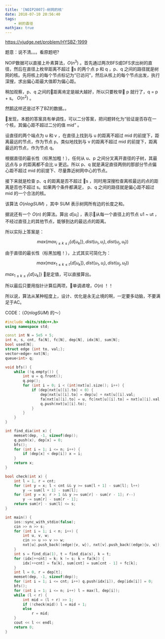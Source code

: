 ```yaml
---
title: '[NOIP2007]-树网的核'
date: 2018-07-10 20:56:40
tags: 
    - 树的直径
mathjax: true
---
```


https://vjudge.net/problem/HYSBZ-1999

题意：说不清。。。看原题吧?

NOIP数据可以直接上朴素算法，$O(n^3)$ 。首先通过两次BFS或DFS求出树的直径，然后在直径上枚举距离不超过 s 的两个点 p 和 q ，p、q 之间的路径就是树网的核。先将核上的每个节点标记为“已访问”，然后从核上的每个节点出发，执行深搜，求出偏心距最大值即为偏心距。

稍加观察，p、q 之间的距离肯定是越大越好，所以只要枚举 p 就行了，q = p + s。 $O(n^2)$ 。

然鹅这样还是过不了BZ的数据。。

发现，本题的答案具有单调性，可以二分答案，把问题转化为“验证是否存在一个核，其偏心距不超过二分的值 mid” 。

设直径的两个端点为 u 和 v ，在直径上找到与 u 的距离不超过 mid 的前提下，距离最远的节点，作为节点 p。类似地找到与 v 的距离不超过 mid 的前提下，距离最远的节点，作为节点 q。

根据直径的最长性（标黑加粗！），任何从 u、p 之间分叉离开直径的子树，其最远点与 p 的距离都不会比 u 更远。所以 p、q 就是满足直径两侧的那部分节点偏心距不超过 mid 的前提下、尽量靠近树网中心的节点。

接下来就是检查 p、q 的距离是否不超过 s ，同时用深搜检查离核最远的点的距离是否也不超过 s。如果两个条件都满足， p、q 之间的路径就是偏心距不超过 mid 的一个合法的核。

该算法 $O(n log SUM)$ ，其中 SUM 表示树网所有边的长度之和。

据说还有一个 $O(n)$ 的算法。算出 $d[u_i]$ ，表示从每一个直径上的节点 u1 ~ ut ，不经过直径上的其他节点，能够到达的最远点的距离。

所以实际上答案是：

$$max(max_{i \leq k \leq j}\{d[u_k]\}, dist(u_1, u_i), dist(u_j, u_t))$$

由于直径的最长性（标黑加粗！），上式其实可简化为：

$$max(max_{1 \leq k \leq t}\{d[u_k]\}, dist(u_1, u_i), dist(u_j, u_t))$$

$max_{1 \leq k \leq t}\{d[u_k]\}$ 是定值，可以直接算出。

所以最后只要用指针计算后两项，单调递增，$O(n)$ ！！

所以说，算法从某种程度上，设计、优化是永无止境的啊，一定要多动脑，不要满足于AC。

CODE：（$O(n log SUM)$ 的～）
``` c++
#include <bits/stdc++.h>
using namespace std;

const int N = 5e5 + 5;
int n, s, cnt, fa[N], fc[N], dep[N], idx[N], sum[N];
bool used[N];
struct edge {int to, val;};
vector<edge> nxt[N];
queue<int> q;

void bfs() {
    while (!q.empty()) {
        int u = q.front();
        q.pop();
        for (int i = 0; i < (int)nxt[u].size(); i++) {
            if (dep[nxt[u][i].to] < 0) {
                dep[nxt[u][i].to] = dep[u] + nxt[u][i].val;
                fa[nxt[u][i].to] = u, fc[nxt[u][i].to] = nxt[u][i].val;
                q.push(nxt[u][i].to);
            }
        }
    }
}

int find_dia(int x) {
    memset(dep, -1, sizeof(dep));
    q.push(x), dep[x] = 0;
    bfs();
    for (int i = 1; i <= n; i++) {
        if (dep[x] < dep[i]) x = i;
    }
    return x;
}

bool check(int x) {
    int l = 1, r = cnt;
    for (int y = x; l < cnt && y >= sum[l + 1] - sum[l]; l++)
        y -= sum[l + 1] - sum[l];
    for (int y = x; r > 1 && y >= sum[r] - sum[r - 1]; r--)
        y -= sum[r] - sum[r - 1];
    return sum[r] - sum[l] <= s;
}

int main() {
    ios::sync_with_stdio(false);
    cin >> n >> s;
    for (int i = 1; i < n; i++) {
        int u, v, w;
        cin >> u >> v >> w;
        nxt[u].push_back((edge){v, w}), nxt[v].push_back((edge){u, w});
    }
    int s = find_dia(1), t = find_dia(s), k = t;
    for (idx[++cnt] = k; k != s; k = fa[k]) {
        idx[++cnt] = fa[k], sum[cnt] = sum[cnt - 1] + fc[k];
    }
    int l = 0, r = dep[t];
    memset(dep, -1, sizeof(dep));
    for (int i = 1; i <= cnt; i++) q.push(idx[i]), dep[idx[i]] = 0;
    bfs();
    for (int i = 1; i <= n; i++) l = max(l, dep[i]);
    while (l < r) {
        int mid = (l + r) >> 1;
        if (!check(mid)) l = mid + 1;
        else
            r = mid;
    }
    cout << l << endl;
    return 0;
}
```